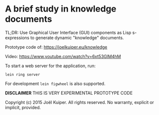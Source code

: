 # A brief study in knowledge documents

TL;DR: Use Graphical User Interface (GUI) components as Lisp s-expressions to generate dynamic "knowledge" documents.

Prototype code of: https://joelkuiper.eu/knowledge

Video: https://www.youtube.com/watch?v=6xt53GlM4hM

To start a web server for the application, run:

    lein ring server

For development `lein figwheel` is also supported.

**DISCLAIMER** THIS IS VERY EXPERIMENTAL PROTOTYPE CODE

Copyright (c) 2015 Joël Kuiper.
All rights reserved. No warranty, explicit or implicit, provided.
